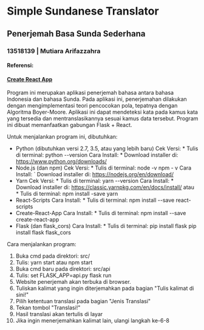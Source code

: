 # Simple Sundanese Translator
## Penerjemah Basa Sunda Sederhana

### 13518139 | Mutiara Arifazzahra
#### Referensi:
#### [Create React App](https://github.com/facebook/create-react-app)

Program ini merupakan aplikasi penerjemah bahasa antara bahasa Indonesia dan bahasa Sunda.
Pada aplikasi ini, penerjemahan dilakukan dengan mengimplementasi teori pencocokan pola,
tepatnya dengan Algoritma Boyer-Moore.
Aplikasi ini dapat mendeteksi kata pada kamus kata yang tersedia 
dan mentranslasikannya sesuai kamus data tersebut.
Program ini dibuat memanfaatkan gabungan Flask + React.

Untuk menjalankan program ini, dibutuhkan:
- Python (dibutuhkan versi 2.7, 3.5, atau yang lebih baru)
    Cek Versi: 
        * Tulis di terminal: 
        python --version
    Cara Install:
        * Download installer di:
        https://www.python.org/downloads/
- Node.js (dan npm)
    Cek Versi:
        * Tulis di terminal: 
        node -v
        npm - v
    Cara Install:
        ` Download installer di:
        https://nodejs.org/en/download/
- Yarn
    Cek Versi:
        * Tulis di terminal: 
        yarn --version
    Cara Install:
        * Download installer di:
        https://classic.yarnpkg.com/en/docs/install/
            atau
        * Tulis di terminal:
        npm install -save yarn
- React-Scripts
    Cara Install:
        * Tulis di terminal:
        npm install --save react-scripts
- Create-React-App
    Cara Install:
        * Tulis di terminal:
        npm install --save create-react-app
- Flask (dan flask_cors)
    Cara Install:
        * Tulis di terminal:
        pip install flask
        pip install flask flask_cors
        
Cara menjalankan program:
1. Buka cmd pada direktori:
   src/
2. Tulis:
   yarn start
      atau
   npm start
3. Buka cmd baru pada direktori:
   src/api
4. Tulis:
   set FLASK_APP=api.py
   flask run
5. Website penerjemah akan terbuka di browser.
6. Tuliskan kalimat yang ingin diterjemahkan pada bagian "Tulis kalimat di sini!"
7. Pilih ketentuan translasi pada bagian "Jenis Translasi"
8. Tekan tombol "Translasi!"
9. Hasil translasi akan tertulis di layar
10. Jika ingin menerjemahkan kalimat lain, ulangi langkah ke-6-8
